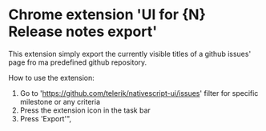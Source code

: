 # Chrome extension 'UI for {N} Release notes export'

This extension simply export the currently visible titles of a github issues' page fro ma predefined github repository. 

How to use the extension: 
1. Go to 'https://github.com/telerik/nativescript-ui/issues' filter for specific milestone or any criteria
2. Press the extension icon in the task bar
3. Press 'Export'",

